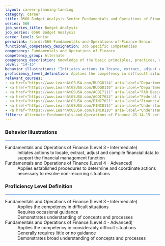 ```yaml
---
layout: career-planning-landing
category: career
title: 0560 Budget Analysis Senior Fundamentals and Operations of Finance
series: 560
job_series_title: Budget Analysis
job_series: 0560 Budget Analysis
career_level: Senior
permalink: /cards/560-Fundamentals-and-Operations-of-Finance-Senior
functional_competency_designation: Job Specific Competencies
competency: Fundamentals and Operations of Finance
competency_group: Alternate
competency_description: Knowledge of the basic principles, practices, and methods of financial management to include requisitions, apportionments, allotments, investments, fiscal management, activity reporting, and fiscal year guidelines.
level: "14-15"
behavior_illustrations: "Initiates actions to locate, extract, adjust and compile financial data to support the financial management function ? Applies established procedures to determine and coordinate actions necessary to resolve non-recurring situations"
proficiency_level_definition: Applies the competency in difficult situations ? Requires occasional guidance ? Demonstrates understanding of concepts and processes ? Applies the competency in considerably difficult situations ? Generally requires little or no guidance ? Demonstrates broad understanding of concepts and processes
relevant_courses: 
- <a href="https://www.LearnAtGSUSA.com/BUDG8114" aria-label="Department of Homeland Security PPBE System (BUDG8103), GSU - https://www.LearnAtGSUSA.com/BUDG8114">Department of Homeland Security PPBE System (BUDG8103), GSU</a>
- <a href="https://www.LearnAtGSUSA.com/BUDG8110" aria-label="Department of Homeland Security PPBE System (BUDG8103), GSU - https://www.LearnAtGSUSA.com/BUDG8110">Department of Homeland Security PPBE System (BUDG8103), GSU</a>
- <a href="https://www.LearnAtGSUSA.com/ACQI7111" aria-label="FAR Basics (ACQI7100), GSU - https://www.LearnAtGSUSA.com/ACQI7111">FAR Basics (ACQI7100), GSU</a>
- <a href="https://www.LearnAtGSUSA.com/ACQI7033" aria-label="Federal Appropriations Law for Acquisition Professionals (ACQI7030), GSU - https://www.LearnAtGSUSA.com/ACQI7033">Federal Appropriations Law for Acquisition Professionals (ACQI7030), GSU</a>
- <a href="https://www.LearnAtGSUSA.com/FINC7021" aria-label="Financial Management Bootcamp for New Federal Managers (FINC7010), GSU - https://www.LearnAtGSUSA.com/FINC7021">Financial Management Bootcamp for New Federal Managers (FINC7010), GSU</a>
- <a href="https://www.LearnAtGSUSA.com/FINC8114" aria-label="Understanding Federal Financial Statements (FINC8103), GSU - https://www.LearnAtGSUSA.com/FINC8114">Understanding Federal Financial Statements (FINC8103), GSU</a>
- <a href="https://www.LearnAtGSUSA.com/FINC8110" aria-label="Understanding Federal Financial Statements (FINC8103), GSU - https://www.LearnAtGSUSA.com/FINC8110">Understanding Federal Financial Statements (FINC8103), GSU</a>
filters: Alternate-Fundamentals-and-Operations-of-Finance GS-14-15 series-0560
---
```


<div class="desktop:grid-col-6 margin-y-3">
  <div class="border-top-2 bg-white padding-3 shadow-5 height-full members-hover border-1px button-border border-top-blue radius-lg card-text-color">
    <h3>Behavior Illustrations</h3>
    <hr style="background-color: #1b74e0 !important;"/>
    <dl class="text-base card-content-color"><dt>Fundamentals and Operations of Finance (Level 3 - Intermediate)</dt><dd>Initiates actions to locate, extract, adjust and compile financial data to support the financial management function</dd><dt>Fundamentals and Operations of Finance (Level 4 - Advanced)</dt><dd>Applies established procedures to determine and coordinate actions necessary to resolve non-recurring situations</dd></dl>
  </div>
</div>
<div class="desktop:grid-col-6 margin-y-3">
  <div class="border-top-2 bg-white padding-3 shadow-5 height-full members-hover border-1px button-border border-top-blue radius-lg card-text-color">
    <h3>Proficiency Level Definition</h3>
     <hr style="background-color: #1b74e0 !important;"/>
    <dl class="text-base card-content-color"><dt>Fundamentals and Operations of Finance (Level 3 - Intermediate)</dt><dd>Applies the competency in difficult situations </dd><dd> Requires occasional guidance </dd><dd> Demonstrates understanding of concepts and processes</dd><dt>Fundamentals and Operations of Finance (Level 4 - Advanced)</dt><dd>Applies the competency in considerably difficult situations </dd><dd> Generally requires little or no guidance </dd><dd> Demonstrates broad understanding of concepts and processes</dd></dl>
  </div>
</div>